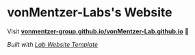 
# vonMentzer-Labs's Website

Visit **[vonmentzer-group.github.io/vonMentzer-Lab.github.io](https://vonmentzer-group.github.io/vonMentzer-Lab.github.io)** 🚀

_Built with [Lab Website Template](https://greene-lab.gitbook.io/lab-website-template-docs)_

